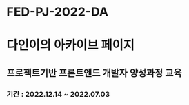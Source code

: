 # FED-PJ-2022-DA
<h1>다인이의 아카이브 페이지</h1>
<h2>프로젝트기반 프론트엔드 개발자 양성과정 교육</h2>
<h3>기간 : 2022.12.14 ~ 2022.07.03</h3>
